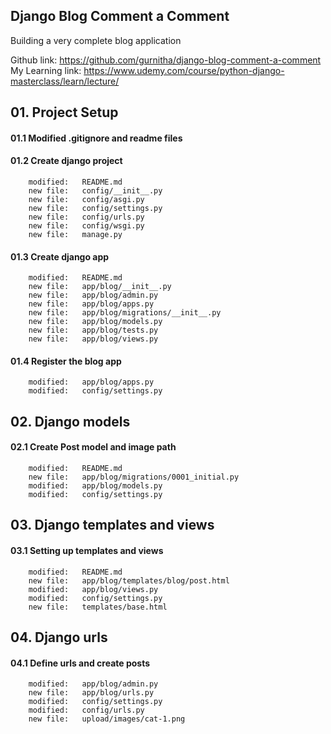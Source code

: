 ## Django Blog Comment a Comment 

Building a very complete blog application

Github link: https://github.com/gurnitha/django-blog-comment-a-comment
My Learning link: https://www.udemy.com/course/python-django-masterclass/learn/lecture/


## 01. Project Setup


#### 01.1 Modified .gitignore and readme files


#### 01.2 Create django project

        modified:   README.md
        new file:   config/__init__.py
        new file:   config/asgi.py
        new file:   config/settings.py
        new file:   config/urls.py
        new file:   config/wsgi.py
        new file:   manage.py


#### 01.3 Create django app

        modified:   README.md
        new file:   app/blog/__init__.py
        new file:   app/blog/admin.py
        new file:   app/blog/apps.py
        new file:   app/blog/migrations/__init__.py
        new file:   app/blog/models.py
        new file:   app/blog/tests.py
        new file:   app/blog/views.py


#### 01.4 Register the blog app

        modified:   app/blog/apps.py
        modified:   config/settings.py



## 02. Django models


#### 02.1 Create Post model and image path

        modified:   README.md
        new file:   app/blog/migrations/0001_initial.py
        modified:   app/blog/models.py
        modified:   config/settings.py



## 03. Django templates and views


#### 03.1 Setting up templates and views

        modified:   README.md
        new file:   app/blog/templates/blog/post.html
        modified:   app/blog/views.py
        modified:   config/settings.py
        new file:   templates/base.html



## 04. Django urls


#### 04.1 Define urls and create posts

        modified:   app/blog/admin.py
        new file:   app/blog/urls.py
        modified:   config/settings.py
        modified:   config/urls.py
        new file:   upload/images/cat-1.png